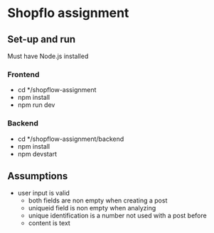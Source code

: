 # Shopflo assignment

## Set-up and run

Must have Node.js installed

### Frontend

- cd \*/shopflow-assignment
- npm install
- npm run dev

### Backend

- cd \*/shopflow-assignment/backend
- npm install
- npm devstart

## Assumptions

- user input is valid
  - both fields are non empty when creating a post
  - uniqueid field is non empty when analyzing
  - unique identification is a number not used with a post before
  - content is text
